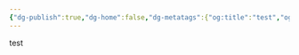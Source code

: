 ```yaml
---
{"dg-publish":true,"dg-home":false,"dg-metatags":{"og:title":"test","og:image":"https://raw.githubusercontent.com/konnta0/blog2/refs/heads/main/konnta0.jpg","twitter:card":"summary","twitter:title":"test","twitter:image":"https://raw.githubusercontent.com/konnta0/blog2/refs/heads/main/konnta0.jpg","twitter:site":"@konnta0"},"permalink":"/engineering/observability/test/","metatags":{"og:title":"test","og:image":"https://raw.githubusercontent.com/konnta0/blog2/refs/heads/main/konnta0.jpg","twitter:card":"summary","twitter:title":"test","twitter:image":"https://raw.githubusercontent.com/konnta0/blog2/refs/heads/main/konnta0.jpg","twitter:site":"@konnta0"},"dgPassFrontmatter":true,"created":"2025-01-07T01:51:18.824+09:00"}
---
```


test 